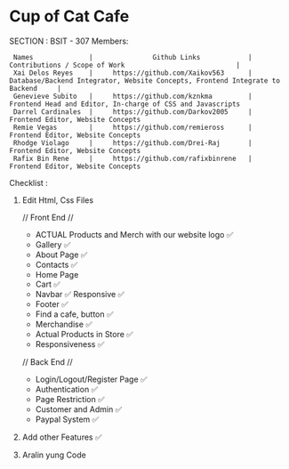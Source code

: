 # Cup of Cat Cafe

SECTION : BSIT - 307
Members:

     Names              |               Github Links            |           Contributions / Scope of Work                            | 
     Xai Delos Reyes    |     https://github.com/Xaikov563      |     Database/Backend Integrator, Website Concepts, Frontend Integrate to Backend     | 
     Genevieve Subito   |     https://github.com/kznkma         |     Frontend Head and Editor, In-charge of CSS and Javascripts                        
     Darrel Cardinales  |     https://github.com/Darkov2005     |     Frontend Editor, Website Concepts
     Remie Vegas        |     https://github.com/remieross      |     Frontend Editor, Website Concepts
     Rhodge Violago     |     https://github.com/Drei-Raj       |     Frontend Editor, Website Concepts
     Rafix Bin Rene     |     https://github.com/rafixbinrene   |     Frontend Editor, Website Concepts


Checklist :

1. Edit Html, Css Files

    // Front End //
      - ACTUAL Products and Merch with our website logo ✅
      - Gallery ✅
      - About Page ✅
      - Contacts ✅
      - Home Page 
      - Cart ✅
      - Navbar ✅ Responsive ✅
      - Footer ✅
      - Find a cafe, button ✅
      - Merchandise ✅
      - Actual Products in Store ✅ 
      - Responsiveness ✅ 
    

     // Back End //
      - Login/Logout/Register Page ✅
      - Authentication ✅
      - Page Restriction ✅
      - Customer and Admin ✅
      - Paypal System ✅
2. Add other Features ✅
3. Aralin yung Code

